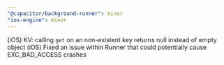 ```yaml
---
"@capacitor/background-runner": minor
"ios-engine": minor
---
```


(iOS) KV: calling `get` on an non-existent key returns null instead of empty object
(iOS) Fixed an issue within Runner that could potentially cause EXC_BAD_ACCESS crashes

